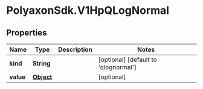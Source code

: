 # PolyaxonSdk.V1HpQLogNormal

## Properties

Name | Type | Description | Notes
------------ | ------------- | ------------- | -------------
**kind** | **String** |  | [optional] [default to &#39;qlognormal&#39;]
**value** | [**Object**](.md) |  | [optional] 


